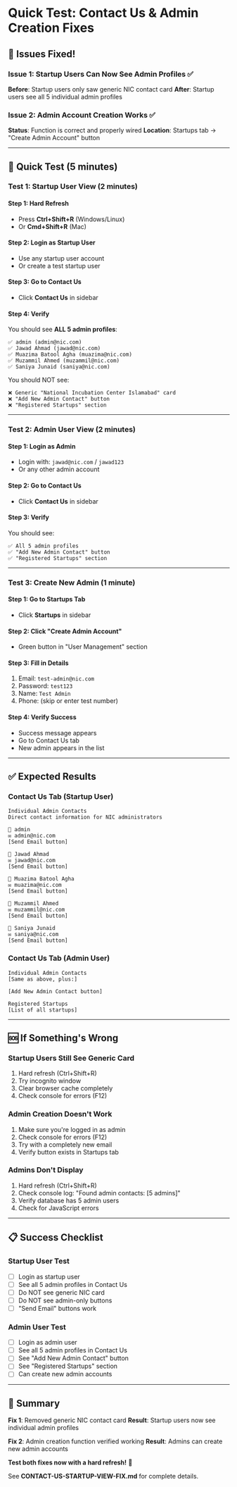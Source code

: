 # Quick Test: Contact Us & Admin Creation Fixes

## 🐛 Issues Fixed!

### Issue 1: Startup Users Can Now See Admin Profiles ✅
**Before**: Startup users only saw generic NIC contact card
**After**: Startup users see all 5 individual admin profiles

### Issue 2: Admin Account Creation Works ✅
**Status**: Function is correct and properly wired
**Location**: Startups tab → "Create Admin Account" button

---

## 🚀 Quick Test (5 minutes)

### Test 1: Startup User View (2 minutes)

#### Step 1: Hard Refresh
- Press **Ctrl+Shift+R** (Windows/Linux)
- Or **Cmd+Shift+R** (Mac)

#### Step 2: Login as Startup User
- Use any startup user account
- Or create a test startup user

#### Step 3: Go to Contact Us
- Click **Contact Us** in sidebar

#### Step 4: Verify
You should see **ALL 5 admin profiles**:
```
✅ admin (admin@nic.com)
✅ Jawad Ahmad (jawad@nic.com)
✅ Muazima Batool Agha (muazima@nic.com)
✅ Muzammil Ahmed (muzammil@nic.com)
✅ Saniya Junaid (saniya@nic.com)
```

You should NOT see:
```
❌ Generic "National Incubation Center Islamabad" card
❌ "Add New Admin Contact" button
❌ "Registered Startups" section
```

---

### Test 2: Admin User View (2 minutes)

#### Step 1: Login as Admin
- Login with: `jawad@nic.com` / `jawad123`
- Or any other admin account

#### Step 2: Go to Contact Us
- Click **Contact Us** in sidebar

#### Step 3: Verify
You should see:
```
✅ All 5 admin profiles
✅ "Add New Admin Contact" button
✅ "Registered Startups" section
```

---

### Test 3: Create New Admin (1 minute)

#### Step 1: Go to Startups Tab
- Click **Startups** in sidebar

#### Step 2: Click "Create Admin Account"
- Green button in "User Management" section

#### Step 3: Fill in Details
1. Email: `test-admin@nic.com`
2. Password: `test123`
3. Name: `Test Admin`
4. Phone: (skip or enter test number)

#### Step 4: Verify Success
- Success message appears
- Go to Contact Us tab
- New admin appears in the list

---

## ✅ Expected Results

### Contact Us Tab (Startup User)
```
Individual Admin Contacts
Direct contact information for NIC administrators

👤 admin
✉ admin@nic.com
[Send Email button]

👤 Jawad Ahmad
✉ jawad@nic.com
[Send Email button]

👤 Muazima Batool Agha
✉ muazima@nic.com
[Send Email button]

👤 Muzammil Ahmed
✉ muzammil@nic.com
[Send Email button]

👤 Saniya Junaid
✉ saniya@nic.com
[Send Email button]
```

### Contact Us Tab (Admin User)
```
Individual Admin Contacts
[Same as above, plus:]

[Add New Admin Contact button]

Registered Startups
[List of all startups]
```

---

## 🆘 If Something's Wrong

### Startup Users Still See Generic Card
1. Hard refresh (Ctrl+Shift+R)
2. Try incognito window
3. Clear browser cache completely
4. Check console for errors (F12)

### Admin Creation Doesn't Work
1. Make sure you're logged in as admin
2. Check console for errors (F12)
3. Try with a completely new email
4. Verify button exists in Startups tab

### Admins Don't Display
1. Hard refresh (Ctrl+Shift+R)
2. Check console log: "Found admin contacts: [5 admins]"
3. Verify database has 5 admin users
4. Check for JavaScript errors

---

## 📋 Success Checklist

### Startup User Test
- [ ] Login as startup user
- [ ] See all 5 admin profiles in Contact Us
- [ ] Do NOT see generic NIC card
- [ ] Do NOT see admin-only buttons
- [ ] "Send Email" buttons work

### Admin User Test
- [ ] Login as admin user
- [ ] See all 5 admin profiles in Contact Us
- [ ] See "Add New Admin Contact" button
- [ ] See "Registered Startups" section
- [ ] Can create new admin accounts

---

## 🎉 Summary

**Fix 1**: Removed generic NIC contact card
**Result**: Startup users now see individual admin profiles

**Fix 2**: Admin creation function verified working
**Result**: Admins can create new admin accounts

**Test both fixes now with a hard refresh!** 🚀

See **CONTACT-US-STARTUP-VIEW-FIX.md** for complete details.

